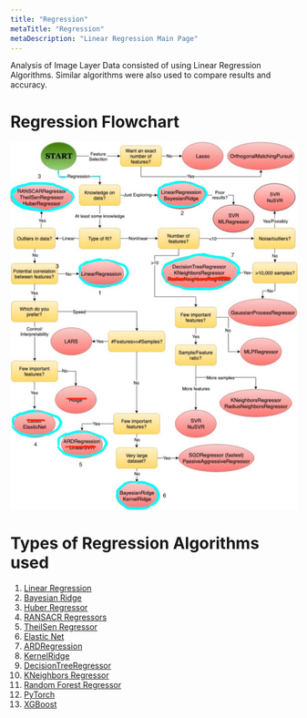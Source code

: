 ```yaml
---
title: "Regression"
metaTitle: "Regression"
metaDescription: "Linear Regression Main Page"
---
```


Analysis of Image Layer Data consisted of using Linear Regression Algorithms. Similar
algorithms were also used to compare results and accuracy.

# Regression Flowchart

<img src="img/flowchart.jpeg"/>



# Types of Regression Algorithms used    

1. [Linear Regression](Regression/aLinearRegression)
2. [Bayesian Ridge](Regression/bbayesian)
3. [Huber Regressor](Regression/chuber)
4. [RANSACR Regressors](Regression/chuber)
5. [TheilSen Regressor](Regression/chuber)
6. [Elastic Net](Regression/delasticnet)
7. [ARDRegression](Regression/eArdregression)
8. [KernelRidge](Regression/fkernelridge)
9. [DecisionTreeRegressor](Regression/gtrees)
10. [KNeighbors Regressor](Regression/gtrees)
11. [Random Forest Regressor](Regression/gtrees)
12. [PyTorch](Regression/hpytorch)
13. [XGBoost](Regression/ixgboost)
